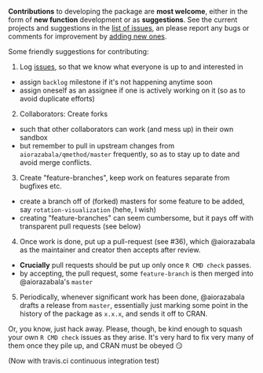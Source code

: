 
**Contributions** to developing the package are **most welcome**, either in the form of **new function** development or as **suggestions**. See the current projects and suggestions in the [list of issues](https://github.com/aiorazabala/qmethod/issues), an please report any bugs or comments for improvement by [adding new ones](https://github.com/aiorazabala/qmethod/issues/new).

Some friendly suggestions for contributing:

1. Log [issues](https://github.com/aiorazabala/qmethod/issues), so that we know what everyone is up to and interested in
  -  assign `backlog` milestone if it's not happening anytime soon
  -  assign oneself as an assignee if one is actively working on it (so as to avoid duplicate efforts)
2. Collaborators: Create forks
  - such that other collaborators can work (and mess up) in their own sandbox
  - but remember to pull in upstream changes from `aiorazabala/qmethod/master` frequently, so as to stay up to date and avoid merge conflicts.
3. Create "feature-branches", keep work on features separate from bugfixes etc.
  - create a branch off of (forked) masters for some feature to be added, say `rotation-visualization` (hehe, I wish)
  - creating "feature-branches" can seem cumbersome, but it pays off with transparent pull requests (see below)
4. Once work is done, put up a pull-request (see #36), which @aiorazabala as the maintainer and creator then accepts after review.
  - **Crucially** pull requests should be put up only once `R CMD check` passes.
  - by accepting, the pull request, some `feature-branch` is then merged into @aiorazabala's `master`
5. Periodically, whenever significant work has been done, @aiorazabala drafts a release from `master`, essentially just marking some point in the history of the package as `x.x.x`, and sends it off to CRAN.

Or, you know, just hack away.
Please, though, be kind enough to squash your own `R CMD check` issues as they arise.
It's very hard to fix very many of them once they pile up, and CRAN must be obeyed :smirk:

(Now with travis.ci continuous integration test)
